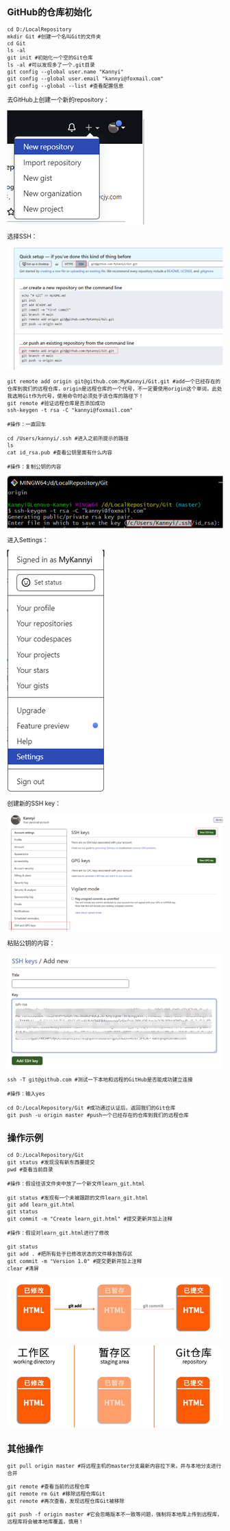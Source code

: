 ## GitHub的仓库初始化

```
cd D:/LocalRepository
mkdir Git #创建一个名叫Git的文件夹
cd Git
ls -al
git init #初始化一个空的Git仓库
ls -al #可以发现多了一个.git目录
git config --global user.name "Kannyi"
git config --global user.email "kannyi@foxmail.com"
git config --global --list #查看配置信息
```

去GitHub上创建一个新的repository：

![](Images/3.png)

选择SSH：

![](Images/4.png)

```
git remote add origin git@github.com:MyKannyi/Git.git #add一个已经存在的仓库到我们的远程仓库，origin是远程仓库的一个代号，不一定要使用origin这个单词，此处我选用Git作为代号，使用命令时必须处于该仓库的路径下！
git remote #验证远程仓库是否添加成功
ssh-keygen -t rsa -C "kannyi@foxmail.com"

#操作：一直回车

cd /Users/kannyi/.ssh #进入之前所提示的路径
ls
cat id_rsa.pub #查看公钥里面有什么内容

#操作：复制公钥的内容
```

![](Images/5.png)

进入Settings：

![](Images/6.png)

创建新的SSH key：

![](Images/7.png)

粘贴公钥的内容：

![](Images/8.png)

```
ssh -T git@github.com #测试一下本地和远程的GitHub是否能成功建立连接

#操作：输入yes

cd D:/LocalRepository/Git #成功通过认证后，返回我们的Git仓库
git push -u origin master #push一个已经存在的仓库到我们的远程仓库
```



## 操作示例

```
cd D:/LocalRepository/Git
git status #发现没有新东西要提交
pwd #查看当前目录

#操作：假设往该文件夹中放了一个新文件learn_git.html

git status #发现有一个未被跟踪的文件learn_git.html
git add learn_git.html
git status
git commit -m "Create learn_git.html" #提交更新并加上注释

#操作：假设对learn_git.html进行了修改

git status
git add . #把所有处于已修改状态的文件移到暂存区
git commit -m "Version 1.0" #提交更新并加上注释
clear #清屏
```

![](Images/1.png)

![](Images/2.png)



## 其他操作

```
git pull origin master #将远程主机的master分支最新内容拉下来，并与本地分支进行合并
```

```
git remote #查看当前的远程仓库
git remote rm Git #移除远程仓库Git
git remote #再次查看，发现远程仓库Git被移除
```

```
git push -f origin master #它会忽略版本不一致等问题，强制将本地库上传到远程库，远程库将会被本地库覆盖，慎用！
```


